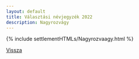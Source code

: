 ```yaml
---
layout: default
title: Választási névjegyzék 2022
description: Nagyrozvágy
---
```


{% include settlementHTMLs/Nagyrozvaagy.html %}

[Vissza](./)